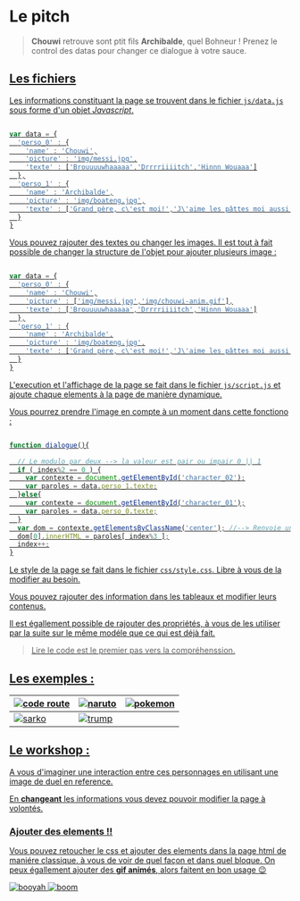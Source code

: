 # Le pitch

> **Chouwi** retrouve sont ptit fils **Archibalde**, quel Bohneur ! Prenez le control des datas pour changer ce dialogue à votre sauce.

## <u>Les fichiers

Les informations constituant la page se trouvent dans le fichier `js/data.js` sous forme d'un objet *Javascript*.

```javascript

var data = {
  'perso_0' : {
    'name' : 'Chouwi',
    'picture' : 'img/messi.jpg',
    'texte' : ['Brouuuuwhaaaaa','Drrrriiiitch','Hinnn Wouaaa']
  },
  'perso_1' : {
    'name' : 'Archibalde',
    'picture' : 'img/boateng.jpg',
    'texte' : ['Grand père, c\'est moi!','J\'aime les pâttes moi aussi','Pff nimporte quoi!']
  }
}


```

Vous pouvez rajouter des textes ou changer les images. Il est tout à fait possible de changer la structure de l'objet pour ajouter plusieurs image :
```javascript

var data = {
  'perso_0' : {
    'name' : 'Chouwi',
    'picture' : ['img/messi.jpg','img/chouwi-anim.gif'],
    'texte' : ['Brouuuuwhaaaaa','Drrrriiiitch','Hinnn Wouaaa']
  },
  'perso_1' : {
    'name' : 'Archibalde',
    'picture' : 'img/boateng.jpg',
    'texte' : ['Grand père, c\'est moi!','J\'aime les pâttes moi aussi','Pff nimporte quoi!']
  }
}


```



L'execution et l'affichage de la page se fait dans le fichier `js/script.js` et ajoute chaque elements à la page de manière dynamique.


Vous pourrez prendre l'image en compte à un moment dans cette fonctiono :

```javascript

function dialogue(){

  // Le modulo par deux --> la valeur est pair ou impair 0 || 1
  if ( index%2 == 0 ) {
    var contexte = document.getElementById('character_02');
    var paroles = data.perso_1.texte;
  }else{
    var contexte = document.getElementById('character_01');
    var paroles = data.perso_0.texte;
  }
  var dom = contexte.getElementsByClassName('center'); //--> Renvoie un tableau
  dom[0].innerHTML = paroles[ index%3 ];
  index++;
}

```


Le style de la page se fait dans le fichier `css/style.css`. Libre à vous de la modifier au besoin.

Vous pouvez rajouter des information dans les tableaux et modifier leurs contenus.

Il est égallement possible de rajouter des propriétés, à vous de les utiliser par la suite sur le même modéle que ce qui est déjà fait.

> Lire le code est le premier pas vers la compréhenssion.


## <u>Les exemples :

<!-- | img | img | img | -->

| [![code route](https://raw.githubusercontent.com/Ma6Tvacoder-Docs/ExercicesJS/master/%5B02%5DExoRetrouvailles/img/referencesVS/CODEROUTE.png)](https://raw.githubusercontent.com/Ma6Tvacoder-Docs/ExercicesJS/master/%5B02%5DExoRetrouvailles/img/referencesVS/CODEROUTE.png) | [![naruto](https://raw.githubusercontent.com/Ma6Tvacoder-Docs/ExercicesJS/master/%5B02%5DExoRetrouvailles/img/referencesVS/maxresdefault.jpg)](https://raw.githubusercontent.com/Ma6Tvacoder-Docs/ExercicesJS/master/%5B02%5DExoRetrouvailles/img/referencesVS/maxresdefault.jpg) | [![pokemon](https://raw.githubusercontent.com/Ma6Tvacoder-Docs/ExercicesJS/master/%5B02%5DExoRetrouvailles/img/referencesVS/pokemon.jpg)](https://raw.githubusercontent.com/Ma6Tvacoder-Docs/ExercicesJS/master/%5B02%5DExoRetrouvailles/img/referencesVS/pokemon.jpg) |
| --- | --- | --- |
| [![sarko](https://raw.githubusercontent.com/Ma6Tvacoder-Docs/ExercicesJS/master/%5B02%5DExoRetrouvailles/img/referencesVS/sarkozy_macron_demission0.jpg)](https://raw.githubusercontent.com/Ma6Tvacoder-Docs/ExercicesJS/master/%5B02%5DExoRetrouvailles/img/referencesVS/sarkozy_macron_demission0.jpg) | [![trump](https://raw.githubusercontent.com/Ma6Tvacoder-Docs/ExercicesJS/master/%5B02%5DExoRetrouvailles/img/referencesVS/trump-vs-clinton.jpg)](https://raw.githubusercontent.com/Ma6Tvacoder-Docs/ExercicesJS/master/%5B02%5DExoRetrouvailles/img/referencesVS/trump-vs-clinton.jpg) |

## <u>Le workshop :

A vous d'imaginer une interaction  entre ces personnages en utilisant une image de duel en reference.

En **changeant** les informations vous devez pouvoir modifier la page à volontés.

### **Ajouter des elements !!**

Vous pouvez retoucher le css et ajouter des elements dans la page html de maniére classique. à vous de voir de quel façon et dans quel bloque.
On peux égallement ajouter des **gif animés**, alors faitent en bon usage :wink:

[![booyah](http://saiyansworld1.free.fr/images/gifs/64.gif)](https://www.google.fr/search?q=gif+dbz+alpha&espv=2&biw=2133&bih=1055&tbm=isch&tbo=u&source=univ&sa=X&ved=0ahUKEwiT_dWBjcDSAhULtBQKHWubB2wQsAQIHA#imgrc=AU-jsTjTECOLDM:)
[![boom](https://media.giphy.com/media/l0MYEqEzwMWFCg8rm/giphy.gif)](https://media.giphy.com/media/l0MYEqEzwMWFCg8rm/giphy.gif)

